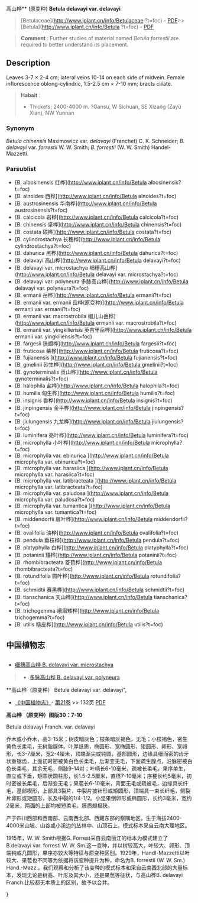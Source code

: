 高山桦** (原变种) **Betula delavayi var. delavayi**

> [Betulaceae](http://www.iplant.cn/info/Betulaceae ?t=foc) - [PDF](http://iplant.cn/foc/pdf/Betulaceae.pdf)>>[Betula](http://www.iplant.cn/info/Betula ?t=foc) - [PDF](http://www.iplant.cn/foc/pdf/Betula.pdf)

> **Comment** : 
> Further studies of material named *Betula forrestii* are required to better understand its placement.

## Description

Leaves 3-7 ×  2-4 cm; lateral veins 10-14 on each side of midvein. Female inflorescence oblong-cylindric, 1.5-2.5 cm ×  7-10 mm; bracts ciliate.

> **Habait** : 
>*  Thickets; 2400-4000 m. ?Gansu, W Sichuan, SE Xizang (Zayü Xian), NW Yunnan

### Synonym
*Betula chinensis* Maximowicz var. *delavayi* (Franchet) C. K. Schneider; *B. delavayi* var. *forrestii* W. W. Smith; *B. forrestii* (W. W. Smith) Handel-Mazzetti.

### Parsublist

* [B.  albosinensis  红桦](http://www.iplant.cn/info/Betula albosinensis?t=foc)
* [B.  alnoides  西桦](http://www.iplant.cn/info/Betula alnoides?t=foc)
* [B.  austrosinensis  华南桦](http://www.iplant.cn/info/Betula austrosinensis?t=foc)
* [B.  calcicola  岩桦](http://www.iplant.cn/info/Betula calcicola?t=foc)
* [B.  chinensis  坚桦](http://www.iplant.cn/info/Betula chinensis?t=foc)
* [B.  costata  硕桦](http://www.iplant.cn/info/Betula costata?t=foc)
* [B.  cylindrostachya  长穗桦](http://www.iplant.cn/info/Betula cylindrostachya?t=foc)
* [B.  dahurica  黑桦](http://www.iplant.cn/info/Betula dahurica?t=foc)
* [B.  delavayi  高山桦](http://www.iplant.cn/info/Betula delavayi?t=foc)
* [B.  delavayi var. microstachya  细穗高山桦](http://www.iplant.cn/info/Betula delavayi var. microstachya?t=foc)
* [B.  delavayi var. polyneura  多脉高山桦](http://www.iplant.cn/info/Betula delavayi var. polyneura?t=foc)
* [B.  ermanii  岳桦](http://www.iplant.cn/info/Betula ermanii?t=foc)
* [B.  ermanii var. ermanii  岳桦(原变种)](http://www.iplant.cn/info/Betula ermanii var. ermanii?t=foc)
* [B.  ermanii var. macrostrobila  帽儿山岳桦](http://www.iplant.cn/info/Betula ermanii var. macrostrobila?t=foc)
* [B.  ermanii var. yingkiliensis  英吉里岳桦](http://www.iplant.cn/info/Betula ermanii var. yingkiliensis?t=foc)
* [B.  fargesii  狭翅桦](http://www.iplant.cn/info/Betula fargesii?t=foc)
* [B.  fruticosa  柴桦](http://www.iplant.cn/info/Betula fruticosa?t=foc)
* [B.  fujianensis  ](http://www.iplant.cn/info/Betula fujianensis?t=foc)
* [B.  gmelinii  砂生桦](http://www.iplant.cn/info/Betula gmelinii?t=foc)
* [B.  gynoterminalis  贡山桦](http://www.iplant.cn/info/Betula gynoterminalis?t=foc)
* [B.  halophila  盐桦](http://www.iplant.cn/info/Betula halophila?t=foc)
* [B.  humilis  甸生桦](http://www.iplant.cn/info/Betula humilis?t=foc)
* [B.  insignis  香桦](http://www.iplant.cn/info/Betula insignis?t=foc)
* [B.  jinpingensis  金平桦](http://www.iplant.cn/info/Betula jinpingensis?t=foc)
* [B.  jiulungensis  九龙桦](http://www.iplant.cn/info/Betula jiulungensis?t=foc)
* [B.  luminifera  亮叶桦](http://www.iplant.cn/info/Betula luminifera?t=foc)
* [B.  microphylla  小叶桦](http://www.iplant.cn/info/Betula microphylla?t=foc)
* [B.  microphylla var. ebinurica  ](http://www.iplant.cn/info/Betula microphylla var. ebinurica?t=foc)
* [B.  microphylla var. harasiica  ](http://www.iplant.cn/info/Betula microphylla var. harasiica?t=foc)
* [B.  microphylla var. latibracteata  ](http://www.iplant.cn/info/Betula microphylla var. latibracteata?t=foc)
* [B.  microphylla var. paludosa  ](http://www.iplant.cn/info/Betula microphylla var. paludosa?t=foc)
* [B.  microphylla var. tumantica  ](http://www.iplant.cn/info/Betula microphylla var. tumantica?t=foc)
* [B.  middendorfii  扇叶桦](http://www.iplant.cn/info/Betula middendorfii?t=foc)
* [B.  ovalifolia  油桦](http://www.iplant.cn/info/Betula ovalifolia?t=foc)
* [B.  pendula  垂枝桦](http://www.iplant.cn/info/Betula pendula?t=foc)
* [B.  platyphylla  白桦](http://www.iplant.cn/info/Betula platyphylla?t=foc)
* [B.  potaninii  矮桦](http://www.iplant.cn/info/Betula potaninii?t=foc)
* [B.  rhombibracteata  菱苞桦](http://www.iplant.cn/info/Betula rhombibracteata?t=foc)
* [B.  rotundifolia  圆叶桦](http://www.iplant.cn/info/Betula rotundifolia?t=foc)
* [B.  schmidtii  赛黑桦](http://www.iplant.cn/info/Betula schmidtii?t=foc)
* [B.  tianschanica  天山桦](http://www.iplant.cn/info/Betula tianschanica?t=foc)
* [B.  trichogemma  峨眉矮桦](http://www.iplant.cn/info/Betula trichogemma?t=foc)
* [B.  utilis  糙皮桦](http://www.iplant.cn/info/Betula utilis?t=foc)

## 中国植物志

## 
* [细穗高山桦  B.  delavayi var. microstachya](Betula-delavayi-var-microstachya-细穗高山桦.md)
> * [多脉高山桦  B.  delavayi var. polyneura](Betula-delavayi-var-polyneura-多脉高山桦.md)

**高山桦（原变种） Betula delavayi var. delavayi",

* [《中国植物志》](http://www.iplant.cn/frps)- [第21卷](http://www.iplant.cn/frps/vol/21) >> 132页 [PDF](http://www.iplant.cn/frps/pdf/21/132a.pdf)

**高山桦 （原变种）图版30：7-10**

Betula delavayi Franch. var. delavayi

乔木或小乔木，高3-15米；树皮暗灰色；枝条暗灰褐色，无毛；小枝褐色，密生黄色长柔毛，无树脂腺体。叶厚纸质，椭圆形、宽椭圆形、矩圆形、卵形、宽卵形，长3-7厘米，宽2-4厘米，顶端渐尖或钝圆，基部圆形，边缘具细而密的齿牙状重锯齿，上面初时密被黄白色长柔毛，后渐变无毛，下面疏生腺点，沿脉密被白色长柔毛，其余无毛，侧脉9-14对；叶柄长6-10毫米，疏被长柔毛。果序单生，直立或下垂，矩圆状圆柱形，长1.5-2.5厘米，直径7-10毫米；序梗长约5毫米，初时密被长柔毛，后渐变无毛；果苞长6-10毫米，背面无毛或疏被毛，边缘具长纤毛，基部楔形，上部具3裂片，中裂片披针形或矩圆形，顶端具一束长纤毛，侧裂片卵形或矩圆形，长及中裂的1/4-1/2。小坚果倒卵形或椭圆形，长约3毫米，宽约2毫米，两面的上部均被短柔毛，膜质翅极狭。

产于四川西部和西南部、云南西北部、西藏东部的察隅地区。生于海拔2400-4000米山坡、山谷或小溪边的丛林中、山顶石上。模式标本采自云南大理地区。

1915年，W. W. Smith根据G. Forrest采自云南丽江的标本为模式建立了B.delavayi var. forresti W. W. Sm.这一变种，并以树较高大，叶较大、卵形、顶端钝或几圆形，果序亦较大等特征与原变种区别。1929年，Handl-Mazzetti以叶较大、果苞也不同等为依据将该变种提升为种，命名为B. forrestii (W. W. Sm.) Hand.-Mazz.。我们观察和分析了该变种的模式标本和采自云南西北部的大量标本，发现无论是树高、叶形及其大小，还是果苞等征状，与高山桦B. delavayi Franch.比较都无本质上的区别，故予以合并。

}